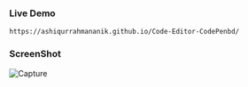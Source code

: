 ### Live Demo
```
https://ashiqurrahmananik.github.io/Code-Editor-CodePenbd/
````
### ScreenShot
![Capture](https://user-images.githubusercontent.com/38730778/219613071-54726cfc-16ad-41de-9c81-831317203a6a.JPG)